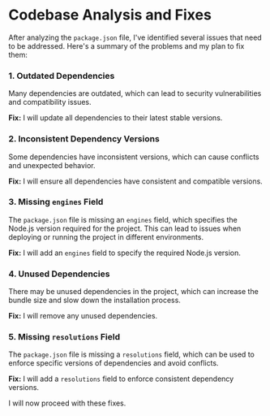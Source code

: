 # Codebase Analysis and Fixes

After analyzing the `package.json` file, I've identified several issues that need to be addressed. Here's a summary of the problems and my plan to fix them:

### 1. Outdated Dependencies

Many dependencies are outdated, which can lead to security vulnerabilities and compatibility issues.

**Fix:** I will update all dependencies to their latest stable versions.

### 2. Inconsistent Dependency Versions

Some dependencies have inconsistent versions, which can cause conflicts and unexpected behavior.

**Fix:** I will ensure all dependencies have consistent and compatible versions.

### 3. Missing `engines` Field

The `package.json` file is missing an `engines` field, which specifies the Node.js version required for the project. This can lead to issues when deploying or running the project in different environments.

**Fix:** I will add an `engines` field to specify the required Node.js version.

### 4. Unused Dependencies

There may be unused dependencies in the project, which can increase the bundle size and slow down the installation process.

**Fix:** I will remove any unused dependencies.

### 5. Missing `resolutions` Field

The `package.json` file is missing a `resolutions` field, which can be used to enforce specific versions of dependencies and avoid conflicts.

**Fix:** I will add a `resolutions` field to enforce consistent dependency versions.

I will now proceed with these fixes.
